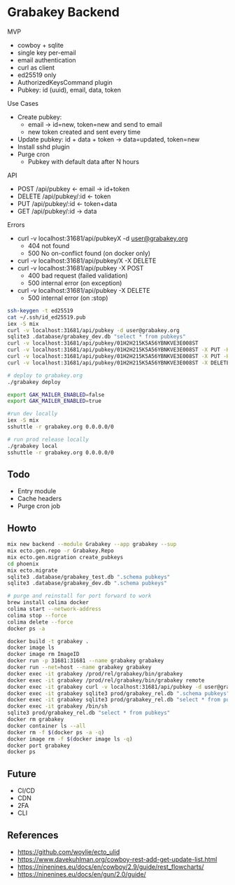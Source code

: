 # Grabakey Backend

MVP

- cowboy + sqlite
- single key per-email
- email authentication
- curl as client
- ed25519 only
- AuthorizedKeysCommand plugin
- Pubkey: id (uuid), email, data, token

Use Cases

- Create pubkey: 
  - email -> id=new, token=new and send to email 
  - new token created and sent every time
- Update pubkey: id + data + token -> data=updated, token=new
- Install sshd plugin
- Purge cron
  - Pubkey with default data after N hours

API

- POST /api/pubkey <- email -> id+token
- DELETE /api/pubkey/:id <- token
- PUT /api/pubkey/:id <- token+data
- GET /api/pubkey/:id -> data

Errors

- curl -v localhost:31681/api/pubkeyX -d user@grabakey.org
  - 404 not found
  - 500 No on-conflict found (on docker only)
- curl -v localhost:31681/api/pubkey/X -X DELETE
- curl -v localhost:31681/api/pubkey -X POST
  - 400 bad request (failed validation)
  - 500 internal error (on exception)
- curl -v localhost:31681/api/pubkey -X DELETE
  - 500 internal error (on :stop)

```bash
ssh-keygen -t ed25519
cat ~/.ssh/id_ed25519.pub
iex -S mix
curl -v localhost:31681/api/pubkey -d user@grabakey.org
sqlite3 .database/grabakey_dev.db "select * from pubkeys"
curl -v localhost:31681/api/pubkey/01H2H215K5A56YBNKVE3E008ST
curl -v localhost:31681/api/pubkey/01H2H215K5A56YBNKVE3E008ST -X PUT -H "Gak-Token: 01H2H215K5JXZ7HFMT8EA96RHY" -d "UPDATED"
curl -v localhost:31681/api/pubkey/01H2H215K5A56YBNKVE3E008ST -X PUT -H "Gak-Token: 01H2H215K5JXZ7HFMT8EA96RHY" -d @$HOME/.ssh/id_ed25519.pub
curl -v localhost:31681/api/pubkey/01H2H215K5A56YBNKVE3E008ST -X DELETE -H "Gak-Token: 01H2H1WV7SMEJR4E19HY7S0J38"

# deploy to grabakey.org
./grabakey deploy

export GAK_MAILER_ENABLED=false
export GAK_MAILER_ENABLED=true

#run dev locally
iex -S mix
sshuttle -r grabakey.org 0.0.0.0/0

# run prod release locally
./grabakey local
sshuttle -r grabakey.org 0.0.0.0/0
```

## Todo

- Entry module
- Cache headers
- Purge cron job

## Howto

```bash
mix new backend --module Grabakey --app grabakey --sup
mix ecto.gen.repo -r Grabakey.Repo
mix ecto.gen.migration create_pubkeys
cd phoenix
mix ecto.migrate
sqlite3 .database/grabakey_test.db ".schema pubkeys"
sqlite3 .database/grabakey_dev.db ".schema pubkeys"

# purge and reinstall for port forward to work
brew install colima docker 
colima start --network-address
colima stop --force
colima delete --force
docker ps -a

docker build -t grabakey .
docker image ls
docker image rm ImageID
docker run -p 31681:31681 --name grabakey grabakey
docker run --net=host --name grabakey grabakey
docker exec -it grabakey /prod/rel/grabakey/bin/grabakey
docker exec -it grabakey /prod/rel/grabakey/bin/grabakey remote
docker exec -it grabakey curl -v localhost:31681/api/pubkey -d user@grabakey.org
docker exec -it grabakey sqlite3 prod/grabakey_rel.db ".schema pubkeys"
docker exec -it grabakey sqlite3 prod/grabakey_rel.db "select * from pubkeys"
docker exec -it grabakey /bin/sh
sqlite3 prod/grabakey_rel.db "select * from pubkeys"
docker rm grabakey
docker container ls --all
docker rm -f $(docker ps -a -q)
docker image rm -f $(docker image ls -q)
docker port grabakey
docker ps
```

## Future

- CI/CD
- CDN
- 2FA
- CLI

## References

- https://github.com/woylie/ecto_ulid
- https://www.davekuhlman.org/cowboy-rest-add-get-update-list.html
- https://ninenines.eu/docs/en/cowboy/2.9/guide/rest_flowcharts/
- https://ninenines.eu/docs/en/gun/2.0/guide/
